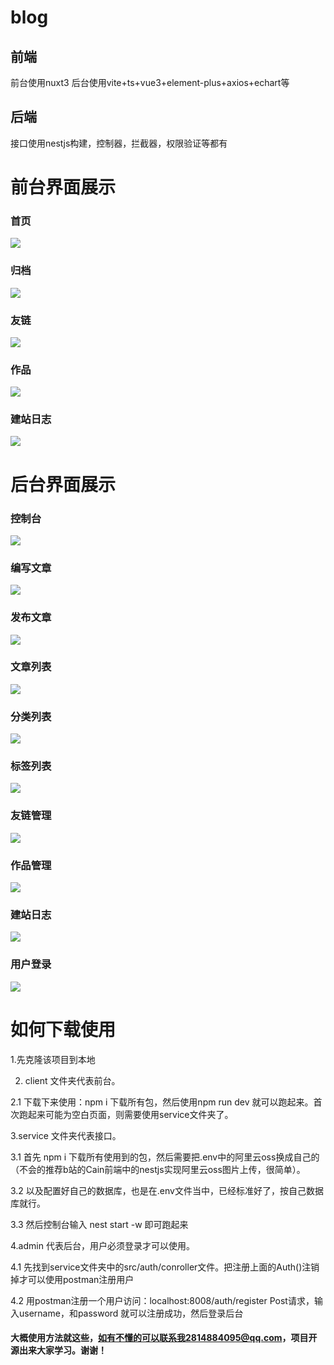 # blog
## 前端
  前台使用nuxt3
  后台使用vite+ts+vue3+element-plus+axios+echart等
## 后端
  接口使用nestjs构建，控制器，拦截器，权限验证等都有

# 前台界面展示
### 首页
![](https://github.com/coderhcl/pic/blob/main/q1.png)
### 归档
![](https://github.com/coderhcl/pic/blob/main/q2.png)
### 友链
![](https://github.com/coderhcl/pic/blob/main/q3.png)
### 作品
![](https://github.com/coderhcl/pic/blob/main/q4.png)
### 建站日志
![](https://github.com/coderhcl/pic/blob/main/q5.png)

# 后台界面展示
### 控制台
![](https://github.com/coderhcl/pic/blob/main/h1.png)
### 编写文章
![](https://github.com/coderhcl/pic/blob/main/h2.png)
### 发布文章
![](https://github.com/coderhcl/pic/blob/main/h3.png)
### 文章列表
![](https://github.com/coderhcl/pic/blob/main/h4.png)
### 分类列表
![](https://github.com/coderhcl/pic/blob/main/h5.png)
### 标签列表
![](https://github.com/coderhcl/pic/blob/main/h6.png)
### 友链管理
![](https://github.com/coderhcl/pic/blob/main/h7.png)
### 作品管理
![](https://github.com/coderhcl/pic/blob/main/h8.png)
### 建站日志
![](https://github.com/coderhcl/pic/blob/main/h9.png)
### 用户登录
![](https://github.com/coderhcl/pic/blob/main/h10.png)

# 如何下载使用
1.先克隆该项目到本地

2. client 文件夹代表前台。

2.1 下载下来使用：npm i 下载所有包，然后使用npm run dev 就可以跑起来。首次跑起来可能为空白页面，则需要使用service文件夹了。
  
3.service 文件夹代表接口。

3.1 首先 npm i 下载所有使用到的包，然后需要把.env中的阿里云oss换成自己的（不会的推荐b站的Cain前端中的nestjs实现阿里云oss图片上传，很简单）。

3.2 以及配置好自己的数据库，也是在.env文件当中，已经标准好了，按自己数据库就行。

3.3 然后控制台输入 nest start -w  即可跑起来
  
4.admin 代表后台，用户必须登录才可以使用。

4.1 先找到service文件夹中的src/auth/conroller文件。把注册上面的Auth()注销掉才可以使用postman注册用户

4.2 用postman注册一个用户访问：localhost:8008/auth/register    Post请求，输入username，和password 就可以注册成功，然后登录后台
 
 #### 大概使用方法就这些，如有不懂的可以联系我2814884095@qq.com，项目开源出来大家学习。谢谢！
 
